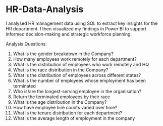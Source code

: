 # HR-Data-Analysis
I analysed HR management data using SQL to extract key insights for the HR department. I then visualized my findings in Power BI to support informed decision-making and strategic workforce planning.

Analysis Questions:
1. What is the gender breakdown in the Company?
2. How many employees work remotely for each department?
3. What is the distribution of employees who work remotely and HQ
4. What is the race distribution in the Company?
5. What is the distribution of employees across different states?
6. What is the number of employees whose employment has been terminated
7. Who is/are the longest-serving employee in the organisation?
8. Return the terminated employees by their race
9. What is the age distribution in the Company?
10. How have employee hire counts varied over time?
11. What is the tenure distribution for each department?
12. What is the average length of employment in the company
